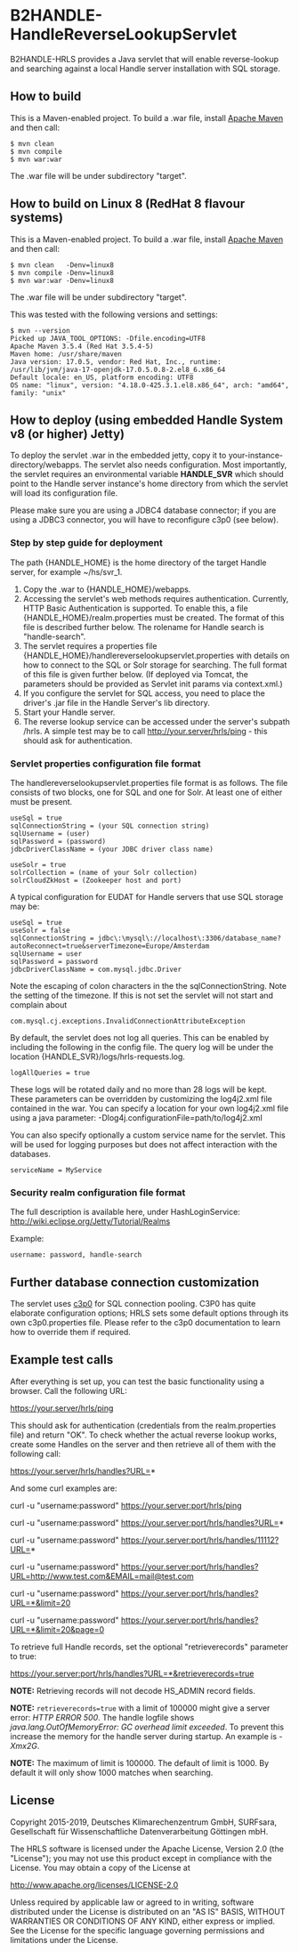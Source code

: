 # B2HANDLE-HandleReverseLookupServlet

B2HANDLE-HRLS provides a Java servlet that will enable reverse-lookup and searching against a local Handle server installation with SQL storage.

## How to build

This is a Maven-enabled project. To build a .war file, install [Apache Maven](https://maven.apache.org) and then call:
```
$ mvn clean
$ mvn compile
$ mvn war:war
```
The .war file will be under subdirectory "target". 

## How to build on Linux 8 (RedHat 8 flavour systems)

This is a Maven-enabled project. To build a .war file, install [Apache Maven](https://maven.apache.org) and then call:
```
$ mvn clean   -Denv=linux8
$ mvn compile -Denv=linux8
$ mvn war:war -Denv=linux8
```
The .war file will be under subdirectory "target". 

This was tested with the following versions and settings:
```
$ mvn --version
Picked up JAVA_TOOL_OPTIONS: -Dfile.encoding=UTF8
Apache Maven 3.5.4 (Red Hat 3.5.4-5)
Maven home: /usr/share/maven
Java version: 17.0.5, vendor: Red Hat, Inc., runtime: /usr/lib/jvm/java-17-openjdk-17.0.5.0.8-2.el8_6.x86_64
Default locale: en_US, platform encoding: UTF8
OS name: "linux", version: "4.18.0-425.3.1.el8.x86_64", arch: "amd64", family: "unix"
```

## How to deploy (using embedded Handle System v8 (or higher) Jetty)

To deploy the servlet .war in the embedded jetty, copy it to your-instance-directory/webapps.
The servlet also needs configuration. Most importantly, the servlet requires an environmental variable **HANDLE_SVR** which should point to the Handle server instance's home directory from which the servlet will load its configuration file.

Please make sure you are using a JDBC4 database connector; if you are using a JDBC3 connector, you will have to reconfigure c3p0 (see below).

### Step by step guide for deployment

The path {HANDLE_HOME} is the home directory of the target Handle server, for example ~/hs/svr_1.

1. Copy the .war to {HANDLE_HOME}/webapps.
2. Accessing the servlet's web methods requires authentication. Currently, HTTP Basic Authentication is supported. To enable this, a file {HANDLE_HOME}/realm.properties must be created. The format of this file is described further below. The rolename for Handle search is "handle-search".
3. The servlet requires a properties file {HANDLE_HOME}/handlereverselookupservlet.properties with details on how to connect to the SQL or Solr storage for searching. The full format of this file is given further below. (If deployed via Tomcat, the parameters should be provided as Servlet init params via context.xml.)
4. If you configure the servlet for SQL access, you need to place the driver's .jar file in the Handle Server's lib directory.
5. Start your Handle server.
6. The reverse lookup service can be accessed under the server's subpath /hrls. A simple test may be to call http://your.server/hrls/ping - this should ask for authentication.

### Servlet properties configuration file format

The handlereverselookupservlet.properties file format is as follows. The file consists of two blocks, one for SQL and one for Solr. At least one of either must be present.

```
useSql = true
sqlConnectionString = (your SQL connection string)
sqlUsername = (user)
sqlPassword = (password)
jdbcDriverClassName = (your JDBC driver class name)

useSolr = true
solrCollection = (name of your Solr collection)
solrCloudZkHost = (Zookeeper host and port)
```

A typical configuration for EUDAT for Handle servers that use SQL storage may be:

```
useSql = true
useSolr = false
sqlConnectionString = jdbc\:\mysql\://localhost\:3306/database_name?autoReconnect=true&serverTimezone=Europe/Amsterdam
sqlUsername = user
sqlPassword = password
jdbcDriverClassName = com.mysql.jdbc.Driver
```

Note the escaping of colon characters in the the sqlConnectionString.
Note the setting of the timezone. If this is not set the servlet will not start and complain about
```
com.mysql.cj.exceptions.InvalidConnectionAttributeException
```

By default, the servlet does not log all queries. This can be enabled by including the following in the config file. The query log will be under the location {HANDLE_SVR}/logs/hrls-requests.log. 

```
logAllQueries = true
``` 

These logs will be rotated daily and no more than 28 logs will be kept. These parameters can be overridden by customizing the log4j2.xml file contained in the war. You can specify a location for your own log4j2.xml file using a java parameter: -Dlog4j.configurationFile=path/to/log4j2.xml

You can also specify optionally a custom service name for the servlet. This will be used for logging purposes but does not affect interaction with the databases.

```
serviceName = MyService
```

### Security realm configuration file format

The full description is available here, under HashLoginService: http://wiki.eclipse.org/Jetty/Tutorial/Realms

Example:
```
username: password, handle-search
```

## Further database connection customization

The servlet uses [c3p0](http://www.mchange.com/projects/c3p0) for SQL connection pooling. C3P0 has quite elaborate configuration options; HRLS sets some default options through its own c3p0.properties file. Please refer to the c3p0 documentation to learn how to override them if required.

## Example test calls

After everything is set up, you can test the basic functionality using a browser.
Call the following URL:

https://your.server/hrls/ping

This should ask for authentication (credentials from the realm.properties file) and return "OK".
To check whether the actual reverse lookup works, create some Handles on the server and then retrieve all of them with the following call:

https://your.server/hrls/handles?URL=*

And some curl examples are:

curl -u "username:password" https://your.server:port/hrls/ping

curl -u "username:password" https://your.server:port/hrls/handles?URL=*

curl -u "username:password" https://your.server:port/hrls/handles/11112?URL=*

curl -u "username:password" https://your.server:port/hrls/handles?URL=http://www.test.com&EMAIL=mail@test.com

curl -u "username:password" https://your.server:port/hrls/handles?URL=*&limit=20

curl -u "username:password" https://your.server:port/hrls/handles?URL=*&limit=20&page=0

To retrieve full Handle records, set the optional "retrieverecords" parameter to true:

https://your.server:port/hrls/handles?URL=*&retrieverecords=true

**NOTE:** Retrieving records will not decode HS_ADMIN record fields.

**NOTE:** `retrieverecords=true` with a limit of 100000 might give a server error: _HTTP ERROR 500_. The handle logfile shows _java.lang.OutOfMemoryError: GC overhead limit exceeded_. To prevent this increase the memory for the handle server during startup. An example is _-Xmx2G_.

**NOTE:** The maximum of limit is 100000. The default of limit is 1000. By default it will only show 1000 matches when searching.


## License

Copyright 2015-2019, Deutsches Klimarechenzentrum GmbH, SURFsara, Gesellschaft für Wissenschaftliche Datenverarbeitung Göttingen mbH.

The HRLS software is licensed under the Apache License, Version 2.0 (the "License"); you may not use this product except in compliance with the License. You may obtain a copy of the License at

http://www.apache.org/licenses/LICENSE-2.0

Unless required by applicable law or agreed to in writing, software distributed under the License is distributed on an "AS IS" BASIS, WITHOUT WARRANTIES OR CONDITIONS OF ANY KIND, either express or implied. See the License for the specific language governing permissions and limitations under the License.
